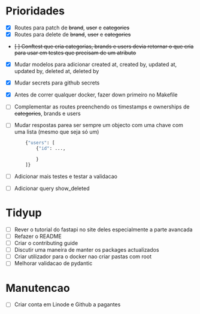 # Prioridades

- [x] Routes para patch de ~~brand~~, ~~user~~ e ~~categories~~
- [x] Routes para delete de ~~brand~~, ~~user~~ e ~~categories~~
- ~~[ ] Conftest que cria categorias, brands e users devia retornar o que cria para usar em testes que precisam de um atributo~~
- [x] Mudar modelos para adicionar created at, created by, updated at, updated by, deleted at, deleted by
- [x] Mudar secrets para github secrets
- [x] Antes de correr qualquer docker, fazer down primeiro no Makefile
- [ ] Complementar as routes preenchendo os timestamps e ownerships de ~~categories~~, brands e users
- [ ] Mudar respostas parea ser sempre um objecto com uma chave com uma lista (mesmo que seja só um)

  ```python
      {"users": [
          {"id": ...,

          }
      ]}
  ```

- [ ] Adicionar mais testes e testar a validacao
- [ ] Adicionar query show_deleted

# Tidyup

- [ ] Rever o tutorial do fastapi no site deles especialmente a parte avancada
- [ ] Refazer o README
- [ ] Criar o contributing guide
- [ ] Discutir uma maneira de manter os packages actualizados
- [ ] Criar utilizador para o docker nao criar pastas com root
- [ ] Melhorar validacao de pydantic

# Manutencao

- [ ] Criar conta em Linode e Github a pagantes
